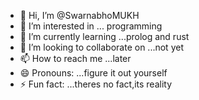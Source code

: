 - 👋 Hi, I’m @SwarnabhoMUKH
- 👀 I’m interested in ... programming
- 🌱 I’m currently learning ...prolog and rust
- 💞️ I’m looking to collaborate on ...not yet
- 📫 How to reach me ...later
- 😄 Pronouns: ...figure it out yourself
- ⚡ Fun fact: ...theres no fact,its reality

<!---
SwarnabhoMUKH/SwarnabhoMUKH is a ✨ special ✨ repository because its `README.md` (this file) appears on your GitHub profile.
You can click the Preview link to take a look at your changes.
--->
